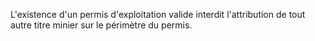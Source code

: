 L'existence d'un permis d'exploitation valide
interdit l'attribution de tout autre titre minier sur le périmètre du
permis.